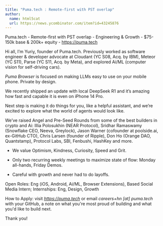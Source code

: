 ```yaml
---
title: "Puma.tech : Remote-first with PST overlap"
author:
  name: html5cat
  url: https://news.ycombinator.com/item?id=43245876
---
```

Puma.tech - Remote-first with PST overlap - Engineering &amp; Growth - $75-150k base &amp; 200k+ equity - <a href="https:&#x2F;&#x2F;puma.tech" rel="nofollow">https:&#x2F;&#x2F;puma.tech</a>

Hi all, I’m Yuriy, founder of Puma.tech. Previously worked  as software engineer &amp; developer advocate at Cloudant (YC S08, Acq. by IBM), Meteor (YC S11), Parse (YC S11, Acq. by Meta), and explored Ai&#x2F;ML (computer vision for self-driving cars).

*Puma Browser* is focused on making LLMs easy to use on your mobile phone. Private by design.

We recently shipped an update with local DeepSeek R1 and it’s amazing how fast and capable it is even on iPhone 14 Pro.

Next step is making it do things for you, like a helpful assistant, and we’re excited to explore what the world of agents would look like.

We’ve raised Angel and Pre-Seed Rounds from some of the best builders in crypto and Ai: Illia Polosukhin (NEAR Protocol), Sridhar Ramaswamy (Snowflake CEO, Neeva, Greylock), Jason Warner (cofounder at poolside.ai, ex-GitHub CTO), Chris Larsen (founder of Ripple), Don Ho (Orange DAO, Quantstamp), Protocol Labs, SBI, Fenbushi, HashKey and more.

- We value Optimism, Kindness, Curiosity, Speed and Grit.

- Only two recurring weekly meetings to maximize state of flow: Monday all-hands, Friday Demos.

- Careful with growth and never had to do layoffs.

Open Roles: Eng (iOS, Android, Ai&#x2F;ML, Browser Extensions), Based Social Media Intern; Internships: Eng, Design, Growth

How to Apply: visit *<a href="https:&#x2F;&#x2F;puma.tech" rel="nofollow">https:&#x2F;&#x2F;puma.tech</a>* or email *careers+hn [at] puma.tech* with your GitHub, a note on what you&#x27;re most proud of building and what you&#x27;d like to build next.

Thank you!
<JobApplication />
